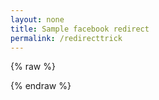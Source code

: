 ```yaml
---
layout: none
title: Sample facebook redirect
permalink: /redirecttrick
---
```


{% raw %}
<html>
  <head>
    <title>fb-redirect-poc</title>
    <meta property="og:title" content="LOLA"/>
    <meta property="og:image" content="https://cloud.githubusercontent.com/assets/882606/21937253/94ea7f10-d984-11e6-93f4-5f7d829027f1.jpg"/>
    <meta property="og:description" content="LOLA and Novis partnered to create a fun and stylish pouch to tote your tampons">
  </head>
  <body>
    <script>
      location.href = 'https://lola-x-novis.myshopify.com/';
    </script>
  </body>
</html>
{% endraw %}

